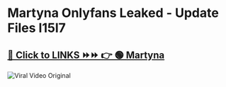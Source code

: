 
 # Martyna Onlyfans Leaked - Update Files l15l7

## <h2><a href="https://clipsfans.com/Martyna&ref=git">🔗 Click to LINKS ⏩⏩ 👉 🟢 Martyna </a></h2>

<a href="https://clipsfans.com/Martyna&ref=git" rel="nofollow" data-target="animated-image.originalLink"><img src="https://i.ibb.co.com/xMMVF88/686577567.gif" alt="Viral Video Original" style="max-width: 100%; display: inline-block;" data-target="animated-image.originalImage"></a>

